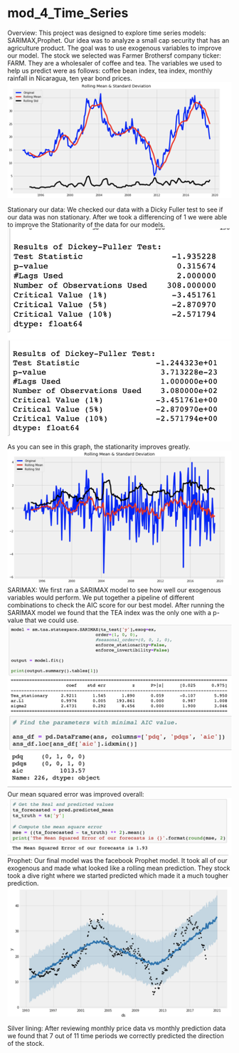 # mod_4_Time_Series
Overview:
   This project was designed to explore time series models: SARIMAX,Prophet. Our idea was to analyze a small cap security that has an agriculture product. The goal was to use exogenous variables to improve our model. The stock we selected was Farmer Brothersf company ticker: FARM. They are a wholesaler of coffee and tea.  The variables we used to help us predict were as follows: coffee bean index, tea index, monthly rainfall in Nicaragua, ten year bond prices.
  ![plot](https://github.com/denisdunn/mod_4_Time_Series/blob/master/Screen%20Shot%202019-05-30%20at%205.55.39%20PM.png) 
   
   
Stationary our data:
    We checked our data with a Dicky Fuller test to see if our data was non stationary. After we took a differencing of 1 we were able to improve the Stationarity of the data for our models.  
 ![plot](https://github.com/denisdunn/mod_4_Time_Series/blob/master/Screen%20Shot%202019-05-30%20at%206.53.46%20PM.png)
 ![plot](https://github.com/denisdunn/mod_4_Time_Series/blob/master/Screen%20Shot%202019-05-30%20at%205.56.02%20PM.png)
 As you can see in this graph, the stationarity improves greatly.
 ![plot](https://github.com/denisdunn/mod_4_Time_Series/blob/master/Screen%20Shot%202019-05-30%20at%205.55.54%20PM.png)
SARIMAX:
  We first ran a SARIMAX model to see how well our exogenous variables would perform. We put together a pipeline of different combinations to check the AIC score for our best model. After running the SARIMAX model we found that the TEA index was the only one with a p-value that we could use.
  ![plot](https://github.com/denisdunn/mod_4_Time_Series/blob/master/Screen%20Shot%202019-05-30%20at%207.22.03%20PM.png)
  ![plot](https://github.com/denisdunn/mod_4_Time_Series/blob/master/Screen%20Shot%202019-05-30%20at%2012.17.40%20PM.png)
  Our mean squared error was improved overall:
  ![plot](https://github.com/denisdunn/mod_4_Time_Series/blob/master/Screen%20Shot%202019-05-30%20at%209.56.45%20AM.png)
Prophet:
  Our final model was the facebook Prophet model. It took all of our exogenous and made what looked like a rolling mean prediction. They stock took a dive right where we started predicted which made it a much tougher prediction.
  ![plot](https://github.com/denisdunn/mod_4_Time_Series/blob/master/Screen%20Shot%202019-05-30%20at%206.08.38%20PM.png)
  
 Silver lining:
  After reviewing monthly price data vs monthly prediction data we found that 7 out of 11 time periods we correctly predicted the direction of the stock.
    
    
    
    
 
